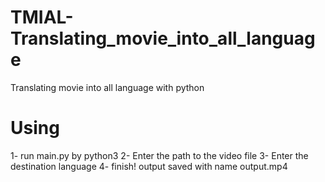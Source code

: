 # TMIAL-Translating_movie_into_all_language
Translating movie into all language with python

# Using
1- run main.py by python3
2- Enter the path to the video file
3- Enter the destination language
4- finish! output saved with name output.mp4
